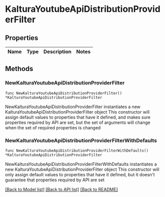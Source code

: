# KalturaYoutubeApiDistributionProviderFilter

## Properties

Name | Type | Description | Notes
------------ | ------------- | ------------- | -------------

## Methods

### NewKalturaYoutubeApiDistributionProviderFilter

`func NewKalturaYoutubeApiDistributionProviderFilter() *KalturaYoutubeApiDistributionProviderFilter`

NewKalturaYoutubeApiDistributionProviderFilter instantiates a new KalturaYoutubeApiDistributionProviderFilter object
This constructor will assign default values to properties that have it defined,
and makes sure properties required by API are set, but the set of arguments
will change when the set of required properties is changed

### NewKalturaYoutubeApiDistributionProviderFilterWithDefaults

`func NewKalturaYoutubeApiDistributionProviderFilterWithDefaults() *KalturaYoutubeApiDistributionProviderFilter`

NewKalturaYoutubeApiDistributionProviderFilterWithDefaults instantiates a new KalturaYoutubeApiDistributionProviderFilter object
This constructor will only assign default values to properties that have it defined,
but it doesn't guarantee that properties required by API are set


[[Back to Model list]](../README.md#documentation-for-models) [[Back to API list]](../README.md#documentation-for-api-endpoints) [[Back to README]](../README.md)


